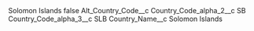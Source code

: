 <?xml version="1.0" encoding="UTF-8"?>
<CustomMetadata xmlns="http://soap.sforce.com/2006/04/metadata" xmlns:xsi="http://www.w3.org/2001/XMLSchema-instance" xmlns:xsd="http://www.w3.org/2001/XMLSchema">
    <label>Solomon Islands</label>
    <protected>false</protected>
    <values>
        <field>Alt_Country_Code__c</field>
        <value xsi:nil="true"/>
    </values>
    <values>
        <field>Country_Code_alpha_2__c</field>
        <value xsi:type="xsd:string">SB</value>
    </values>
    <values>
        <field>Country_Code_alpha_3__c</field>
        <value xsi:type="xsd:string">SLB</value>
    </values>
    <values>
        <field>Country_Name__c</field>
        <value xsi:type="xsd:string">Solomon Islands</value>
    </values>
</CustomMetadata>

